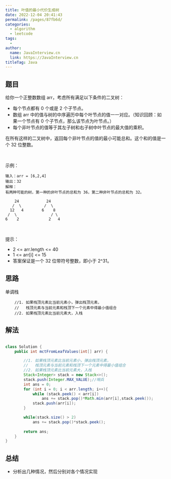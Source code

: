 ```yaml
---
title: 叶值的最小代价生成树
date: 2022-12-04 20:41:43
permalink: /pages/87fb6d/
categories:
  - algorithm
  - leetcode
tags:
  - 
author: 
  name: JavaInterview.cn
  link: https://JavaInterview.cn
titleTag: Java
---
```


## 题目

给你一个正整数数组 arr，考虑所有满足以下条件的二叉树：

- 每个节点都有 0 个或是 2 个子节点。
- 数组 arr 中的值与树的中序遍历中每个叶节点的值一一对应。（知识回顾：如果一个节点有 0 个子节点，那么该节点为叶节点。）
- 每个非叶节点的值等于其左子树和右子树中叶节点的最大值的乘积。

在所有这样的二叉树中，返回每个非叶节点的值的最小可能总和。这个和的值是一个 32 位整数。

 

示例：

    输入：arr = [6,2,4]
    输出：32
    解释：
    有两种可能的树，第一种的非叶节点的总和为 36，第二种非叶节点的总和为 32。

        24            24
       /  \          /  \
      12   4        6    8
     /  \               / \
    6    2             2   4
 

提示：

- 2 <= arr.length <= 40
- 1 <= arr[i] <= 15
- 答案保证是一个 32 位带符号整数，即小于 2^31。

## 思路

单调栈

        //1. 如果栈顶元素比当前元素小，弹出栈顶元素，
        //   栈顶元素与当前元素和栈顶下一个元素中得最小值组合
        //2. 如果栈顶元素比当前元素大，入栈

## 解法
```java

class Solution {
    public int mctFromLeafValues(int[] arr) {

        //1. 如果栈顶元素比当前元素小，弹出栈顶元素，
        //   栈顶元素与当前元素和栈顶下一个元素中得最小值组合
        //2. 如果栈顶元素比当前元素大，入栈
        Stack<Integer> stack = new Stack<>();
        stack.push(Integer.MAX_VALUE);//哨兵
        int ans = 0;
        for (int i = 0; i < arr.length; i++){
            while (stack.peek() < arr[i])
                ans += stack.pop()*Math.min(arr[i],stack.peek());
            stack.push(arr[i]);
        }

        while(stack.size() > 2)
            ans += stack.pop()*stack.peek();
        
        return ans;
    }
}
```

## 总结

- 分析出几种情况，然后分别对各个情况实现 

